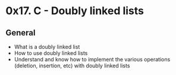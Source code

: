 # 0x17. C - Doubly linked lists
## General
* What is a doubly linked list
* How to use doubly linked lists
* Understand and know how to implement the various operations (deletion, insertion, etc) with doubly linked lists
